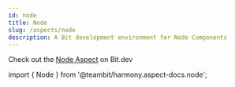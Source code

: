 ```yaml
---
id: node
title: Node
slug: /aspects/node
description: A Bit development environment for Node Components
---
```


Check out the [Node Aspect](https://bit.dev/teambit/harmony/node) on Bit.dev

import { Node } from '@teambit/harmony.aspect-docs.node';

<Node />
